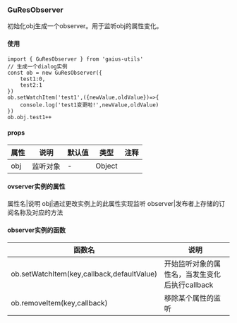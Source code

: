 ### GuResObserver
初始化obj生成一个observer。用于监听obj的属性变化。
#### 使用
```
import { GuResObserver } from 'gaius-utils'
// 生成一个dialog实例
const ob = new GuResObserver({
    test1:0,
    test2:1
})
ob.setWatchItem('test1',({newValue,oldValue})=>{
    console.log('test1变更啦!',newValue,oldValue)
})
ob.obj.test1++

```
#### props
属性|说明|默认值|类型|注释
--|----|--|--|----
obj|监听对象|-|Object
#### ovserver实例的属性
属性名|说明
obj|通过更改实例上的此属性实现监听
observer|发布者上存储的订阅名称及对应的方法
#### observer实例的函数
函数名|说明
--|----
ob.setWatchItem(key,callback,defaultValue)| 开始监听对象的属性名，当发生变化后执行callback
ob.removeItem(key,callback)|移除某个属性的监听


